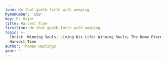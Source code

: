 ```yaml
---
tune: He that goeth forth with weeping
hymnnumber: '588'
key: E♭ Major
title: Harvest Time
firstline: He that goeth forth with weeping
topic: >-
  Christ: Winning Souls; Living His Life: Winning Souls; The Home Eternal:
  Harvest Time
author: Thomas Hastings
year: '-'
---
```

